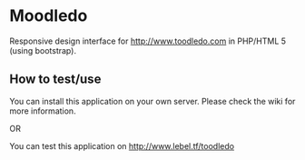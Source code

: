 # Moodledo
Responsive design interface for http://www.toodledo.com in PHP/HTML 5 (using bootstrap).

## How to test/use

You can install this application on your own server. Please check the wiki for more information.

OR

You can test this application on http://www.lebel.tf/toodledo

